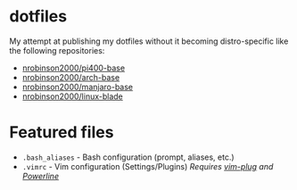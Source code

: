 # dotfiles

My attempt at publishing my dotfiles without it becoming distro-specific like
the following repositories:

- [nrobinson2000/pi400-base](https://github.com/nrobinson2000/pi400-base)
- [nrobinson2000/arch-base](https://github.com/nrobinson2000/arch-base)
- [nrobinson2000/manjaro-base](https://github.com/nrobinson2000/manjaro-base)
- [nrobinson2000/linux-blade](https://github.com/nrobinson2000/linux-blade)

# Featured files

- `.bash_aliases` - Bash configuration (prompt, aliases, etc.) 
- `.vimrc` - Vim configuration (Settings/Plugins) *Requires [vim-plug](https://github.com/junegunn/vim-plug) and [Powerline](https://github.com/powerline/powerline)*

